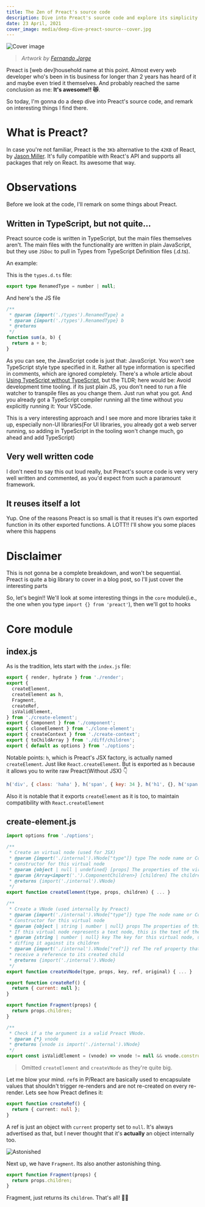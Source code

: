 ```yaml
---
title: The Zen of Preact's source code
description: Dive into Preact's source code and explore its simplicity
date: 23 April, 2021
cover_image: media/deep-dive-preact-source--cover.jpg
---
```


![Cover image](../../static/media/deep-dive-preact-source--cover.jpg)

> _Artwork by [Fernando Jorge](https://unsplash.com/photos/GxymWkdnl4Y)_

Preact is [web dev]household name at this point. Almost every web developer who's been in tis business for longer than 2 years has heard of it and maybe even tried it themselves. And probably reached the same conclusion as me: **It's awesome!! 😻**.

So today, I'm gonna do a deep dive into Preact's source code, and remark on interesting things I find there.

# What is Preact?

In case you're not familiar, Preact is the `3Kb` alternative to the `42KB` of React, by [Jason Miller](https://twitter.com/_developit). It's fully compatible with React's API and supports all packages that rely on React. Its awesome that way.

# Observations

Before we look at the code, I'll remark on some things about Preact.

## Written in TypeScript, but not quite...

Preact source code is written in TypeScript, but the main files themselves aren't. The main files with the functionality are written in plain JavaScript, but they use `JSDoc` to pull in Types from TypeScript Definition files (.d.ts).

An example:

This is the `types.d.ts` file:

```ts
export type RenamedType = number | null;
```

And here's the JS file

```ts
/**
 * @param {import('./types').RenamedType} a
 * @param {import('./types').RenamedType} b
 * @returns
 */
function sum(a, b) {
  return a + b;
}
```

As you can see, the JavaScript code is just that: JavaScript. You won't see TypeScript style type specified in it. Rather all type information is specified in comments, which are ignored completely. There's a whole article about [Using TypeScript without TypeScript](https://puruvj.dev/blog/get-to-know-typescript--using-typescript-without-typescript), but the TLDR; here would be: Avoid development time tooling. if its just plain JS, you don't need to run a file watcher to transpile files as you change them. Just run what you got. And you already got a TypeScript compiler running all the time without you explicitly running it: Your VSCode.

This is a very interesting approach and I see more and more libraries take it up, especially non-UI libraries(For UI libraries, you already got a web server running, so adding in TypeScript in the tooling won't change much, go ahead and add TypeScript)

## Very well written code

I don't need to say this out loud really, but Preact's source code is very very well written and commented, as you'd expect from such a paramount framework.

## It reuses itself a lot

Yup. One of the reasons Preact is so small is that it reuses it's own exported function in its other exported functions. A LOTT!! I'll show you some places where this happens

# Disclaimer

This is not gonna be a complete breakdown, and won't be sequential. Preact is quite a big library to cover in a blog post, so I'll just cover the interesting parts

So, let's begin!! We'll look at some interesting things in the `core` module(i.e., the one when you type `import {} from 'preact'`), then we'll got to hooks

# Core module

## index.js

As is the tradition, lets start with the `index.js` file:

```js
export { render, hydrate } from './render';
export {
  createElement,
  createElement as h,
  Fragment,
  createRef,
  isValidElement,
} from './create-element';
export { Component } from './component';
export { cloneElement } from './clone-element';
export { createContext } from './create-context';
export { toChildArray } from './diff/children';
export { default as options } from './options';
```

Notable points: `h`, which is Preact's JSX factory, is actually named `createElement`. Just like `React.createElement`. But is exported as `h` because it allows you to write raw Preact(Without JSX) 👇

```js
h('div', { class: 'haha' }, h('span', { key: 34 }, h('h1', {}, h('span', {}, 'Whoa'))));
```

Also it is notable that it exports `createElement` as it is too, to maintain compatibility with `React.createElement`

## create-element.js

```js
import options from './options';

/**
 * Create an virtual node (used for JSX)
 * @param {import('./internal').VNode["type"]} type The node name or Component
 * constructor for this virtual node
 * @param {object | null | undefined} [props] The properties of the virtual node
 * @param {Array<import('.').ComponentChildren>} [children] The children of the virtual node
 * @returns {import('./internal').VNode}
 */
export function createElement(type, props, children) { ... }

/**
 * Create a VNode (used internally by Preact)
 * @param {import('./internal').VNode["type"]} type The node name or Component
 * Constructor for this virtual node
 * @param {object | string | number | null} props The properties of this virtual node.
 * If this virtual node represents a text node, this is the text of the node (string or number).
 * @param {string | number | null} key The key for this virtual node, used when
 * diffing it against its children
 * @param {import('./internal').VNode["ref"]} ref The ref property that will
 * receive a reference to its created child
 * @returns {import('./internal').VNode}
 */
export function createVNode(type, props, key, ref, original) { ... }

export function createRef() {
  return { current: null };
}

export function Fragment(props) {
  return props.children;
}

/**
 * Check if a the argument is a valid Preact VNode.
 * @param {*} vnode
 * @returns {vnode is import('./internal').VNode}
 */
export const isValidElement = (vnode) => vnode != null && vnode.constructor === undefined;
```

> Omitted `createElement` and `createVNode` as they're quite big.

Let me blow your mind. `ref`s in P/React are basically used to encapsulate values that shouldn't trigger re-renders and are not re-created on every re-render. Lets see how Preact defines it:

```ts
export function createRef() {
  return { current: null };
}
```

A ref is just an object with `current` property set to `null`. It's always advertised as that, but I never thought that it's **actually** an object internally too.

![Astonished](../../static/media/deep-dive-preact-source--astonished-cat.gif)

Next up, we have `Fragment`. Its also another astonishing thing.

```ts
export function Fragment(props) {
  return props.children;
}
```

Fragment, just returns its `children`. That's all! 🤯🤯
